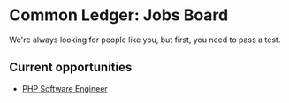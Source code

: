 Common Ledger: Jobs Board
======

We're always looking for people like you, but first, you need to pass a test.

## Current opportunities

* [PHP Software Engineer](/software-engineer)
